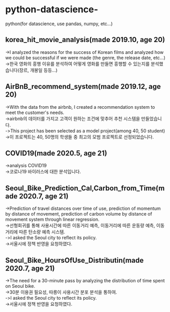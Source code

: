 # python-datascience-
python(for datascience, use pandas, numpy, etc...)

## korea_hit_movie_analysis(made 2019.10, age 20)
->I analyzed the reasons for the success of Korean films and analyzed how we could be successful if we were made (the genre, the release date, etc...)  
->한국 영화의 흥행 이유를 분석하여 어떻게 영화를 만들면 흥행할 수 있는지를 분석했습니다(장르, 개봉일 등등...)

## AirBnB_recommend_system(made 2019.12, age 20)
->With the data from the airbnb, I created a recommendation system to meet the customer's needs.  
->airbnb의 데이터를 가지고 고객이 원하는 조건에 맞추어 추천 시스템을 만들었습니다.  
->This project has been selected as a model project(among 40, 50 student)  
->이 프로젝트는 40, 50명의 학생들 중 최고의 모범 프로젝트로 선정되었습니다.

## COVID19(made 2020.5, age 21)
->analysis COVID19  
->코로나19 바이러스에 대한 분석입니다.

## Seoul_Bike_Prediction_Cal,Carbon_from_Time(made 2020.7, age 21)
->Prediction of travel distances over time of use, prediction of momentum by distance of movement, prediction of carbon volume by distance of movement system through linear regression.  
->선형회귀를 통해 사용시간에 따른 이동거리 예측, 이동거리에 따른 운동량 예측, 이동거리에 따른 탄소량 예측 시스템.  
->I asked the Seoul city to reflect its policy.  
->서울시에 정책 반영을 요청하였다.

## Seoul_Bike_HoursOfUse_Distributin(made 2020.7, age 21)
->The need for a 30-minute pass by analyzing the distribution of time spent on Seoul bike.  
->30분 이용권 필요성, 따릉이 사용시간 분포 분석을 통하여.  
->I asked the Seoul city to reflect its policy.  
->서울시에 정책 반영을 요청하였다.
